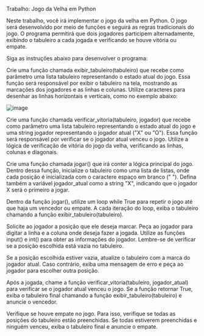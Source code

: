 Trabalho: Jogo da Velha em Python

Neste trabalho, você irá implementar o jogo da velha em Python. O jogo será desenvolvido por meio de funções e seguirá as regras tradicionais do jogo. O programa permitirá que dois jogadores participem alternadamente, exibindo o tabuleiro a cada jogada e verificando se houve vitória ou empate.

Siga as instruções abaixo para desenvolver o programa:

Crie uma função chamada exibir_tabuleiro(tabuleiro) que recebe como parâmetro uma lista tabuleiro representando o estado atual do jogo. Essa função será responsável por exibir o tabuleiro na tela, mostrando as marcações dos jogadores e as linhas e colunas. Utilize caracteres para desenhar as linhas horizontais e verticais, como no exemplo abaixo:

![image](https://github.com/EngSoft-UFMS/algoritmos_e_programacao_1/assets/127705012/82a6a338-e234-4626-a0e8-c598fd83ca13)

Crie uma função chamada verificar_vitoria(tabuleiro, jogador) que recebe como parâmetro uma lista tabuleiro representando o estado atual do jogo e uma string jogador representando o jogador atual ("X" ou "O"). Essa função será responsável por verificar se o jogador atual venceu o jogo. Utilize a lógica de verificação de vitória do jogo da velha, verificando as linhas, colunas e diagonais.

Crie uma função chamada jogar() que irá conter a lógica principal do jogo. Dentro dessa função, inicialize o tabuleiro como uma lista de listas, onde cada posição é inicializada com o caractere espaço em branco (" "). Defina também a variável jogador_atual como a string "X", indicando que o jogador X será o primeiro a jogar.

Dentro da função jogar(), utilize um loop while True para repetir o jogo até que haja um vencedor ou empate. A cada iteração do loop, exiba o tabuleiro chamando a função exibir_tabuleiro(tabuleiro).

Solicite ao jogador a posição que ele deseja marcar. Peça ao jogador para digitar a linha e a coluna onde deseja fazer a jogada. Utilize as funções input() e int() para obter as informações do jogador. Lembre-se de verificar se a posição escolhida está vazia no tabuleiro.

Se a posição escolhida estiver vazia, atualize o tabuleiro com a marca do jogador atual. Caso contrário, exiba uma mensagem de erro e peça ao jogador para escolher outra posição.

Após a jogada, chame a função verificar_vitoria(tabuleiro, jogador_atual) para verificar se o jogador atual venceu o jogo. Se a função retornar True, exiba o tabuleiro final chamando a função exibir_tabuleiro(tabuleiro) e anuncie o vencedor.

Verifique se houve empate no jogo. Para isso, verifique se todas as posições do tabuleiro estão preenchidas. Se todas estiverem preenchidas e ninguém venceu, exiba o tabuleiro final e anuncie o empate.
